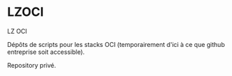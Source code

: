 # LZOCI
LZ OCI


Dépôts de scripts pour les stacks OCI (temporairement d'ici à ce que github entreprise soit accessible).

Repository privé.
